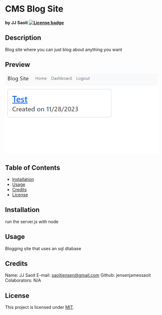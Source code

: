 # CMS Blog Site

#### by JJ Saoit [![License badge](https://img.shields.io/badge/license-MIT-green)](https://opensource.org/license/mit/)

## Description

Blog site where you can just blog about anything you want

## Preview

![preview of blog site](./assets/screenshot.PNG)

## Table of Contents

- [Installation](#installation)
- [Usage](#usage)
- [Credits](#credits)
- [License](#license)

## Installation

run the server.js with node

## Usage

Blogging site that uses an sql dtabase

## Credits

Name: JJ Saoit
E-mail: saoitjensen@gmail.com
Github: jensenjamessaoit
Colaborators: N/A

## License

This project is licensed under [MIT](https://opensource.org/license/mit/).
